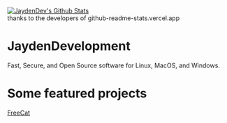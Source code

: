 [![JaydenDev's Github Stats](https://github-readme-stats.vercel.app/api?username=JaydenDev)](https://jtechnologies.xyz) \
thanks to the developers of github-readme-stats.vercel.app

# JaydenDevelopment
Fast, Secure, and Open Source software for Linux, MacOS, and Windows.
# Some featured projects
[FreeCat](https://jaydendev.github.io/freecat) \
[]()
